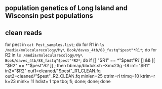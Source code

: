 ## population genetics of Long Island and Wisconsin pest populations

## clean reads
for pest in `cat Pest_samples.list`; do for R1 in `ls /media/molecularecology/My\ Book/daves_4tb/88_fastq"$pest"*R1*`; 
do for R2 in `ls /media/molecularecology/My\ Book/daves_4tb/88_fastq"$pest"*R2*`; 
do if [[ "$R1" == *"$pest"*R1* ]] && [[ "$R2" == *"$pest"*R2* ]] ; 
then bbmap/bbduk.sh -Xmx23g -t8 in1="$R1" in2="$R2" out1=cleaned/"$pest"_R1_CLEAN.fq out2=cleaned/"$pest"_R2_CLEAN.fq minlen=25 qtrim=rl trimq=10 ktrim=r k=23 
mink= 11 hdist= 1 tpe tbo; fi; done; done; done
